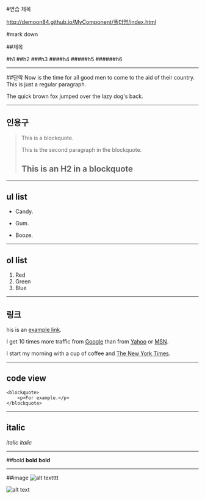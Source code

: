 #연습 제목

http://demoon84.github.io/MyComponent/폴더명/index.html


#mark down

##제목

#h1
##h2
###h3
####h4
#####h5
######h6

---

##단락
Now is the time for all good men to come to
the aid of their country. This is just a
regular paragraph.

The quick brown fox jumped over the lazy
dog's back.

---

## 인용구
> This is a blockquote.
> 
> This is the second paragraph in the blockquote.
>
> ## This is an H2 in a blockquote

---

## ul list
*   Candy.
+   Gum.
-   Booze.

---

## ol list
1.  Red
2.  Green
3.  Blue

---

## 링크
his is an [example link](http://example.com/).

I get 10 times more traffic from [Google][1] than from
[Yahoo][2] or [MSN][3].

[1]: http://google.com/        "Google"
[2]: http://search.yahoo.com/  "Yahoo Search"
[3]: http://search.msn.com/    "MSN Search"

I start my morning with a cup of coffee and
[The New York Times][NY Times].

[ny times]: http://www.nytimes.com/

---

## code view
    <blockquote>
        <p>For example.</p>
    </blockquote>
    
---
    
## italic    
*italic*   _italic_  

---

##bold
**bold** __bold__

---

##image
![alt textttt](../../lib/img/work/age.jpg "Title")

![alt text][id]

[id]: ../../lib/img/work/age.jpg "Title"
  